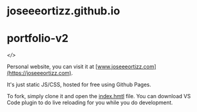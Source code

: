 # joseeeortizz.github.io
# portfolio-v2
*</>* 

Personal website, you can visit it at [www.joseeeortizz.com](https://joseeeortizz.com).  

It's just static JS/CSS, hosted for free using Github Pages.

To fork, simply clone it and open the [index.hmtl](./index.html) file.  You can download VS Code plugin to do live reloading for you while you do development.
